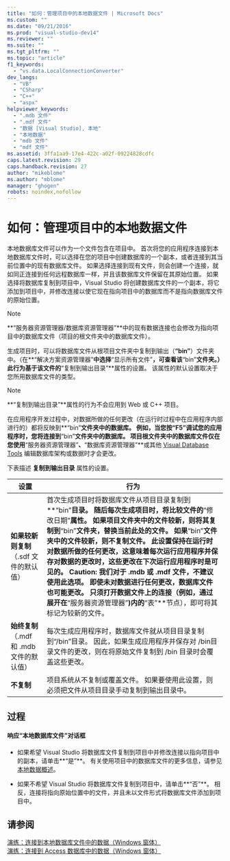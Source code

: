 ```yaml
---
title: "如何：管理项目中的本地数据文件 | Microsoft Docs"
ms.custom: ""
ms.date: "09/21/2016"
ms.prod: "visual-studio-dev14"
ms.reviewer: ""
ms.suite: ""
ms.tgt_pltfrm: ""
ms.topic: "article"
f1_keywords: 
  - "vs.data.LocalConnectionConverter"
dev_langs: 
  - "VB"
  - "CSharp"
  - "C++"
  - "aspx"
helpviewer_keywords: 
  - ".mdb 文件"
  - ".mdf 文件"
  - "数据 [Visual Studio], 本地"
  - "本地数据"
  - "mdb 文件"
  - "mdf 文件"
ms.assetid: 3ffa1aa9-17e4-422c-a02f-09224828cdfc
caps.latest.revision: 29
caps.handback.revision: 27
author: "mikeblome"
ms.author: "mblome"
manager: "ghogen"
robots: noindex,nofollow
---
```

# 如何：管理项目中的本地数据文件
本地数据库文件可以作为一个文件包含在项目中。  首次将您的应用程序连接到本地数据库文件时，可以选择在您的项目中创建数据库的一个副本，或者连接到其当前位置中的现有数据库文件。  如果选择连接到现有文件，则会创建一个连接，就如同正连接到任何远程数据库一样，并且该数据库文件保留在其原始位置。  如果选择将数据库复制到项目中，Visual Studio 将创建数据库文件的一个副本，将它添加到项目中，并修改连接以使它现在指向项目中的数据库而不是指向数据库文件的原始位置。  
  
> [!NOTE]
>  **“服务器资源管理器\/数据库资源管理器”**中的现有数据连接也会修改为指向项目中的数据库文件（项目的根文件夹中的数据库文件）。  
  
 生成项目时，可以将数据库文件从根项目文件夹中复制到输出（**“bin”**）文件夹中。（在**“解决方案资源管理器”**中选择**“显示所有文件”**，可查看该**“bin”**文件夹。）此行为基于该文件的**“复制到输出目录”**属性的设置。  该属性的默认设置取决于您所用数据库文件的类型。  
  
> [!NOTE]
>  **“复制到输出目录”**属性的行为不会应用到 Web 或 C\+\+ 项目。  
  
 在应用程序开发过程中，对数据所做的任何更改（在运行时过程中在应用程序内部进行的）都将反映到**“bin”**文件夹中的数据库。  例如，当您按“F5”调试您的应用程序时，您将连接到**“bin”**文件夹中的数据库。  项目根文件夹中的数据库文件仅在您使用**“服务器资源管理器”**、**“数据库资源管理器”**或其他 [Visual Database Tools](http://msdn.microsoft.com/zh-cn/6b145922-2f00-47db-befc-bf351b4809a1) 编辑数据库架构或数据时才会更改。  
  
 下表描述 **复制到输出目录** 属性的设置。  
  
|设置|行为|  
|--------|--------|  
|**如果较新则复制**（.sdf 文件的默认值）|首次生成项目时将数据库文件从项目目录复制到**“bin”**目录。  随后每次生成项目时，将比较文件的**“修改日期”**属性。  如果项目文件夹中的文件较新，则将其复制到**“bin”**文件夹，替换当前此处的文件。  如果**“bin”**文件夹中的文件较新，则不复制文件。  此设置保持在运行时对数据所做的任何更改，这意味着每次运行应用程序并保存对数据的更改时，这些更改在下次运行应用程序时是可见的。 **Caution:**  我们对于 .mdb 或 .mdf 文件，不建议使用此选项。  即使未对数据进行任何更改，数据库文件也可能更改。  只须打开数据文件上的连接（例如，通过展开在**“服务器资源管理器”**\)内的**“表”**节点），即可将其标记为较新的文件。|  
|**始终复制**（.mdf 和 .mdb 文件的默认值）|每次生成应用程序时，数据库文件就从项目目录复制到“\/bin”目录。  因此，如果生成应用程序并保存对 \/bin目录文件的更改，则在将原始文件复制到 \/bin 目录时会覆盖这些更改。|  
|**不复制**|项目系统从不复制或覆盖文件。  如果要使用此设置，则必须把文件从项目目录手动复制到输出目录中。|  
  
## 过程  
  
#### 响应“本地数据库文件”对话框  
  
-   如果希望 Visual Studio 将数据库文件复制到项目中并修改连接以指向项目中的副本，请单击**“是”**。  有关使用项目中的数据库文件的更多信息，请参见 [本地数据概述](../data-tools/local-data-overview.md)。  
  
-   如果不希望 Visual Studio 将数据库文件复制到项目中，请单击**“否”**。  相反，连接将指向原始位置中的文件，并且未以文件形式将数据库文件添加到项目中。  
  
## 请参阅  
 [演练：连接到本地数据库文件中的数据（Windows 窗体）](../Topic/Walkthrough:%20Connecting%20to%20Data%20in%20a%20Local%20Database%20File%20\(Windows%20Forms\).md)   
 [演练：连接到 Access 数据库中的数据（Windows 窗体）](../data-tools/connect-to-data-in-an-access-database-windows-forms.md)